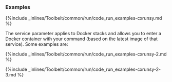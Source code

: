 <!--  usedin: [ _legacy_docker/Toolbelt/run.md, _maestro/Toolbelt/run.md, _node/toolbelt/run.md, _rails/Toolbelt/run.md] -->


### Examples

{%include _inlines/Toolbelt/common/run/code_run_examples-cxrunsy.md %}

The service parameter applies to Docker stacks and allows you to enter a Docker container with your command (based on the latest image of that service). Some examples are:

{%include _inlines/Toolbelt/common/run/code_run_examples-cxrunsy-2.md %}

{%include _inlines/Toolbelt/common/run/code_run_examples-cxrunsy-2-3.md %}



